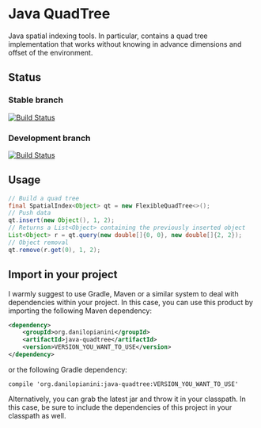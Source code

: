# Java QuadTree

Java spatial indexing tools. In particular, contains a quad tree implementation that works without knowing in advance dimensions and offset of the environment.

## Status

### Stable branch

[![Build Status](https://travis-ci.org/DanySK/java-quadtree.svg?branch=master)](https://travis-ci.org/DanySK/java-quadtree)

### Development branch

[![Build Status](https://travis-ci.org/DanySK/java-quadtree.svg?branch=develop)](https://travis-ci.org/DanySK/java-quadtree)

## Usage

``` java
// Build a quad tree
final SpatialIndex<Object> qt = new FlexibleQuadTree<>();
// Push data
qt.insert(new Object(), 1, 2);
// Returns a List<Object> containing the previously inserted object
List<Object> r = qt.query(new double[]{0, 0}, new double[]{2, 2});
// Object removal
qt.remove(r.get(0), 1, 2);
```

## Import in your project

I warmly suggest to use Gradle, Maven or a similar system to deal with dependencies within your project. In this case, you can use this product by importing the following Maven dependency:

```xml
<dependency>
    <groupId>org.danilopianini</groupId>
    <artifactId>java-quadtree</artifactId>
    <version>VERSION_YOU_WANT_TO_USE</version>
</dependency>
```

or the following Gradle dependency:

```Gradle
compile 'org.danilopianini:java-quadtree:VERSION_YOU_WANT_TO_USE'
```

Alternatively, you can grab the latest jar and throw it in your classpath. In this case, be sure to include the dependencies of this project in your classpath as well.


